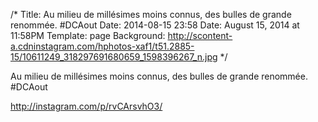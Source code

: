 /*
Title: Au milieu de millésimes moins connus, des bulles de grande renommée. #DCAout
Date: 2014-08-15 23:58
Date: August 15, 2014 at 11:58PM
Template: page
Background: http://scontent-a.cdninstagram.com/hphotos-xaf1/t51.2885-15/10611249_318297691680659_1598396267_n.jpg
*/

Au milieu de millésimes moins connus, des bulles de grande renommée. #DCAout

http://instagram.com/p/rvCArsvhO3/
